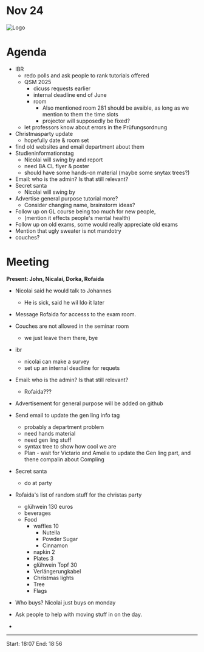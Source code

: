 # Nov 24


![Logo](logo.jpg)

# Agenda
  
- IBR
  - redo polls and ask people to rank tutorials offered
  - QSM 2025
    - dicuss requests earlier
    - internal deadline end of June
    - room
      - Also mentioned room 281 should be avaible, as long as we mention to them the time slots
      - projector will supposedly be fixed?
  - let professors know about errors in the Prüfungsordnung
- Christmasparty update
  - hopefully date & room set
- find old websites and email department about them
- Studieninformationstag
  - Nicolai will swing by and report
  - need BA CL flyer & poster
  - should have some hands-on material (maybe some snytax trees?)
- Email: who is the admin? Is that still relevant?
- Secret santa
  - Nicolai will swing by
- Advertise general purpose tutorial more?
  - Consider changing name, brainstorm ideas?
- Follow up on GL course being too much for new people, 
  - (mention it effects people's mental health)
- Follow up on old exams, some would really appreciate old exams
- Mention that ugly sweater is not mandotry
- couches?

# Meeting
**Present: John, Nicalai, Dorka, Rofaida**

- Nicolai said he would talk to Johannes 
  - He is sick, said he wil ldo it later
- Message Rofaida for accesss to the exam room. 
- Couches are not allowed in the seminar room
   - we just leave them there, bye

- ibr 
  - nicolai can make a survey
  - set up an internal deadline for requets
  
- Email: who is the admin? Is that still relevant?
  - Rofaida??? 
- Advertisement for general purpose will be added on github
- Send email to update the gen ling info tag
  - probably a department problem
  - need hands material
  - need gen ling stuff
  - syntax tree to show how cool we are
  - Plan - wait for Victario and Amelie to update the Gen ling part, and thene compalin about Compling
- Secret santa
  - do at party

- Rofaida's list of random stuff for the christas party
   - glühwein 130 euros 
    - beverages
   - Food
     - waffles 10
        - Nutella
        - Powder Sugar
        - Cinnamon 
     - napkin 2
     - Plates 3
     - glühwein Topf 30
     - Verlängerungkabel
     - Christmas lights
     - Tree
     - Flags 
- Who buys? Nicolai just buys on monday
- Ask people to help with moving stuff in on the day.
- 

---

Start: 18:07
End: 18:56


